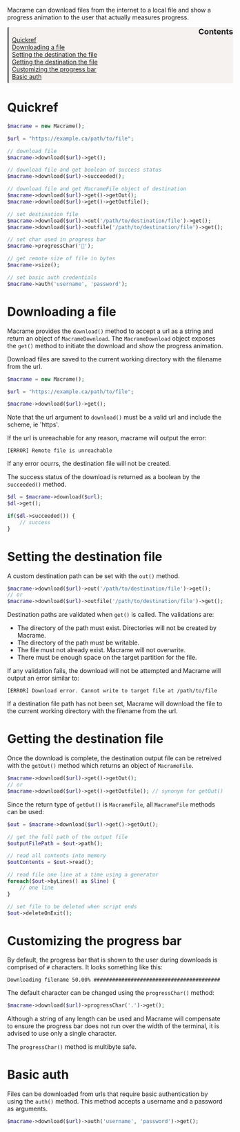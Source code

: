 Macrame can download files from the internet to a local file and show a progress animation to the user that actually measures progress.

<div style='background-color:#F5F2F0; border-left: solid #808080 4px; border-radius: 4px; padding-left:0.5em; padding-bottom:0.5em; margin-top:0.5em; margin-bottom:0.5em; margin-right:-20px'>
<div style="width:100%; text-align:right;padding-right:30px"><a style="text-decoration: none; font-size: large;"><b>Contents</b></a></div>
<a href="#quickref">Quickref</a><br>
<a href="#downloading-a-file">Downloading a file</a><br>
<a href="#setting-the-destination-file">Setting the destination the file</a><br>
<a href="#getting-the-destination-file">Getting the destination the file</a><br>
<a href="#customizing-the-progress-bar">Customizing the progress bar</a><br>
<a href="#basic-auth">Basic auth</a><br>
</div>

# Quickref
```PHP
$macrame = new Macrame();

$url = "https://example.ca/path/to/file";

// download file
$macrame->download($url)->get();

// download file and get boolean of success status
$macrame->download($url)->succeeded();

// download file and get MacrameFile object of destination
$macrame->download($url)->get()->getOut();
$macrame->download($url)->get()->getOutfile();

// set destination file
$macrame->download($url)->out('/path/to/destination/file')->get();
$macrame->download($url)->outfile('/path/to/destination/file')->get(); // synonym for 'out'

// set char used in progress bar
$macrame->progressChar('💾');

// get remote size of file in bytes
$macrame->size();

// set basic auth credentials
$macrame->auth('username', 'password');
```

# Downloading a file
Macrame provides the `download()` method to accept a url as a string and return an object of `MacrameDownload`. The `MacrameDownload` object exposes the `get()` method to initiate the download and show the progress animation.

Download files are saved to the current working directory with the filename from the url.

```PHP
$macrame = new Macrame();

$url = "https://example.ca/path/to/file";

$macrame->download($url)->get();
```

Note that the url argument to `download()` must be a valid url and include the scheme, ie 'https'.

If the url is unreachable for any reason, macrame will output the error:

```
[ERROR] Remote file is unreachable
```

If any error ocurrs, the destination file will not be created.

The success status of the download is returned as a boolean by the `succeeded()` method.

```PHP
$dl = $macrame->download($url);
$dl->get();

if($dl->succeeded()) {
    // success
}

```

# Setting the destination file
A custom destination path can be set with the `out()` method.

```PHP
$macrame->download($url)->out('/path/to/destination/file')->get();
// or
$macrame->download($url)->outfile('/path/to/destination/file')->get(); // synonym for out()
```

Destination paths are validated when `get()` is called. The validations are:

* The directory of the path must exist. Directories will not be created by Macrame.
* The directory of the path must be writable.
* The file must not already exist. Macrame will not overwrite.
* There must be enough space on the target partition for the file.

If any validation fails, the download will not be attempted and Macrame will output an error similar to:

```
[ERROR] Download error. Cannot write to target file at /path/to/file
```

If a destination file path has not been set, Macrame will download the file to the current working directory with the filename from the url.

# Getting the destination file
Once the download is complete, the destination output file can be retreived with the `getOut()` method which returns an object of `MacrameFile`.

```PHP
$macrame->download($url)->get()->getOut();
// or
$macrame->download($url)->get()->getOutfile(); // synonym for getOut()
```

Since the return type of `getOut()` is `MacrameFile`, all `MacrameFile` methods can be used:

```PHP
$out = $macrame->download($url)->get()->getOut();

// get the full path of the output file
$outputFilePath = $out->path();

// read all contents into memory
$outContents = $out->read();

// read file one line at a time using a generator
foreach($out->byLines() as $line) {
    // one line
}

// set file to be deleted when script ends
$out->deleteOnExit();
```

# Customizing the progress bar
By default, the progress bar that is shown to the user during downloads is comprised of `#` characters. It looks something like this:

```
Downloading filename 50.00% #########################################
```

The default character can be changed using the `progressChar()` method:

```PHP
$macrame->download($url)->progressChar('.')->get();
```

Although a string of any length can be used and Macrame will compensate to ensure the progress bar does not run over the width of the terminal, it is advised to use only a single character.

The `progressChar()` method is multibyte safe.

# Basic auth
Files can be downloaded from urls that require basic authentication by using the `auth()` method. This method accepts a username and a password as arguments.

```PHP
$macrame->download($url)->auth('username', 'password')->get();
```




